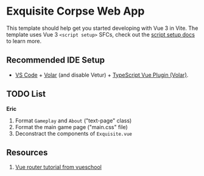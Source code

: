 # Exquisite Corpse Web App

This template should help get you started developing with Vue 3 in Vite. The template uses Vue 3 `<script setup>` SFCs, check out the [script setup docs](https://v3.vuejs.org/api/sfc-script-setup.html#sfc-script-setup) to learn more.

## Recommended IDE Setup

- [VS Code](https://code.visualstudio.com/) + [Volar](https://marketplace.visualstudio.com/items?itemName=Vue.volar) (and disable Vetur) + [TypeScript Vue Plugin (Volar)](https://marketplace.visualstudio.com/items?itemName=Vue.vscode-typescript-vue-plugin).

## TODO List

**Eric**
1. Format `Gameplay` and `About` ("text-page" class)
2. Format the main game page ("main.css" file)
3. Deconstract the components of `Exquisite.vue`

## Resources

1. [Vue router tutorial from vueschool](https://vueschool.io/lessons/creating-the-project-with-vite-vite-only)
